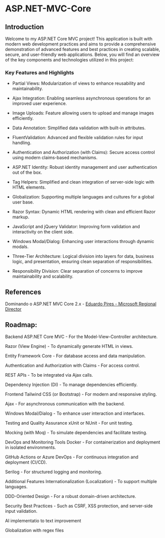 # ASP.NET-MVC-Core
## Introduction
Welcome to my ASP.NET Core MVC project! This application is built with modern web development practices and aims to provide a comprehensive demonstration of advanced features and best practices in creating scalable, secure, and user-friendly web applications. Below, you will find an overview of the key components and technologies utilized in this project:

### Key Features and Highlights
- Partial Views: Modularization of views to enhance reusability and maintainability.

- Ajax Integration: Enabling seamless asynchronous operations for an improved user experience.

- Image Uploads: Feature allowing users to upload and manage images efficiently.

- Data Annotation: Simplified data validation with built-in attributes.

- FluentValidation: Advanced and flexible validation rules for input handling.

- Authentication and Authorization (with Claims): Secure access control using modern claims-based mechanisms.

- ASP.NET Identity: Robust identity management and user authentication out of the box.

- Tag Helpers: Simplified and clean integration of server-side logic with HTML elements.

- Globalization: Supporting multiple languages and cultures for a global user base.

- Razor Syntax: Dynamic HTML rendering with clean and efficient Razor markup.

- JavaScript and jQuery Validator: Improving form validation and interactivity on the client side.

- Windows Modal/Dialog: Enhancing user interactions through dynamic modals.

- Three-Tier Architecture: Logical division into layers for data, business logic, and presentation, ensuring clean separation of responsibilities.

- Responsibility Division: Clear separation of concerns to improve maintainability and scalability.



## References
Dominando o ASP.NET MVC Core 2.x - [Eduardo Pires - Microsoft Regional Director](www.eduardopires.net.br)



## Roadmap:
Backend
ASP.NET Core MVC - For the Model-View-Controller architecture.

Razor (View Engine) - To dynamically generate HTML in views.

Entity Framework Core - For database access and data manipulation.

Authentication and Authorization with Claims - For access control.

REST APIs - To be integrated via Ajax calls.

Dependency Injection (DI) - To manage dependencies efficiently.

Frontend
Tailwind CSS (or Bootstrap) - For modern and responsive styling.

Ajax - For asynchronous communication with the backend.

Windows Modal/Dialog - To enhance user interaction and interfaces.

Testing and Quality Assurance
xUnit or NUnit - For unit testing.

Mocking (with Moq) - To simulate dependencies and facilitate testing.

DevOps and Monitoring Tools
Docker - For containerization and deployment in isolated environments.

GitHub Actions or Azure DevOps - For continuous integration and deployment (CI/CD).

Serilog - For structured logging and monitoring.

Additional Features
Internationalization (Localization) - To support multiple languages.

DDD-Oriented Design - For a robust domain-driven architecture.

Security Best Practices - Such as CSRF, XSS protection, and server-side input validation.

AI implementatio to text improvement 

Globalization with regex files
